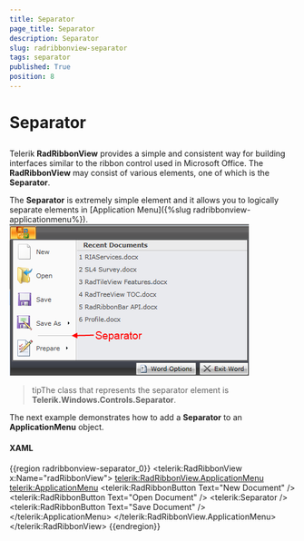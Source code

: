 ```yaml
---
title: Separator
page_title: Separator
description: Separator
slug: radribbonview-separator
tags: separator
published: True
position: 8
---
```


# Separator



## 

Telerik __RadRibbonView__ provides a simple and consistent way for building interfaces similar to the ribbon control used in Microsoft Office. The __RadRibbonView__ may consist of various elements, one of which is the __Separator__.
				

The __Separator__ is extremely simple element and it allows you to logically separate elements in [Application Menu]({%slug radribbonview-applicationmenu%}).
![](images/RadRibbonView_Separator_Overview.png)

>tipThe class that represents the separator element is __Telerik.Windows.Controls.Separator__.
				

The next example demonstrates how to add a __Separator__ to an __ApplicationMenu__ object.
				

#### __XAML__

{{region radribbonview-separator_0}}
	<telerik:RadRibbonView x:Name="radRibbonView">
	    <telerik:RadRibbonView.ApplicationMenu>
	        <telerik:ApplicationMenu>
	            <telerik:RadRibbonButton Text="New Document" />
	            <telerik:RadRibbonButton Text="Open Document" />
	            <telerik:Separator />
	            <telerik:RadRibbonButton Text="Save Document" />
	        </telerik:ApplicationMenu>
	    </telerik:RadRibbonView.ApplicationMenu>
	</telerik:RadRibbonView>
	{{endregion}}


